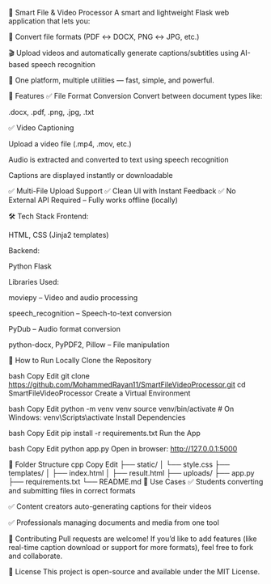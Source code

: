 📁 Smart File & Video Processor
A smart and lightweight Flask web application that lets you:

🔄 Convert file formats (PDF ↔️ DOCX, PNG ↔️ JPG, etc.)

🎬 Upload videos and automatically generate captions/subtitles using AI-based speech recognition

🚀 One platform, multiple utilities — fast, simple, and powerful.

🌟 Features
✅ File Format Conversion
Convert between document types like:

.docx, .pdf, .png, .jpg, .txt

✅ Video Captioning

Upload a video file (.mp4, .mov, etc.)

Audio is extracted and converted to text using speech recognition

Captions are displayed instantly or downloadable

✅ Multi-File Upload Support
✅ Clean UI with Instant Feedback
✅ No External API Required – Fully works offline (locally)

🛠️ Tech Stack
Frontend:

HTML, CSS (Jinja2 templates)

Backend:

Python Flask

Libraries Used:

moviepy – Video and audio processing

speech_recognition – Speech-to-text conversion

PyDub – Audio format conversion

python-docx, PyPDF2, Pillow – File manipulation

🚀 How to Run Locally
Clone the Repository

bash
Copy
Edit
git clone https://github.com/MohammedRayan11/SmartFileVideoProcessor.git
cd SmartFileVideoProcessor
Create a Virtual Environment

bash
Copy
Edit
python -m venv venv
source venv/bin/activate  # On Windows: venv\Scripts\activate
Install Dependencies

bash
Copy
Edit
pip install -r requirements.txt
Run the App

bash
Copy
Edit
python app.py
Open in browser:
http://127.0.0.1:5000

📂 Folder Structure
cpp
Copy
Edit
├── static/
│   └── style.css
├── templates/
│   ├── index.html
│   ├── result.html
├── uploads/
├── app.py
├── requirements.txt
└── README.md
🎯 Use Cases
✅ Students converting and submitting files in correct formats

✅ Content creators auto-generating captions for their videos

✅ Professionals managing documents and media from one tool

🤝 Contributing
Pull requests are welcome! If you’d like to add features (like real-time caption download or support for more formats), feel free to fork and collaborate.

📄 License
This project is open-source and available under the MIT License.
